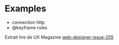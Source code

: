 # Examples

  * connection http
  * @keyframe rules

Extrait tire de UX Magazine [web-designer-issue-255](https://www.imagineshop.co.uk/magazines/webdesigner/web-designer-issue-255.html)
